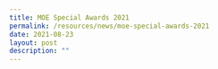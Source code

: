 ```yaml
---
title: MOE Special Awards 2021
permalink: /resources/news/moe-special-awards-2021
date: 2021-08-23
layout: post
description: ""
---
```

